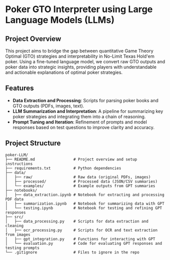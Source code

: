 # Poker GTO Interpreter using Large Language Models (LLMs)

## Project Overview
This project aims to bridge the gap between quantitative Game Theory Optimal (GTO) strategies and interpretability in No-Limit Texas Hold'em poker. Using a fine-tuned language model, we convert raw GTO outputs and poker data into strategic insights, providing players with understandable and actionable explanations of optimal poker strategies.

## Features
- **Data Extraction and Processing**: Scripts for parsing poker books and GTO outputs (PDFs, images, text).
- **LLM Summarization and Interpretation**: A pipeline for summarizing key poker strategies and integrating them into a chain of reasoning.
- **Prompt Tuning and Iteration**: Refinement of prompts and model responses based on test questions to improve clarity and accuracy.
  
## Project Structure
```plaintext
poker-LLM/
├── README.md                 # Project overview and setup instructions
├── requirements.txt          # Python dependencies
├── data/
│   ├── raw/                  # Raw data (original PDFs, images)
│   ├── processed/            # Processed data (JSON/CSV summaries)
│   └── examples/             # Example outputs from GPT summaries
├── notebooks/
│   ├── data_extraction.ipynb # Notebook for extracting and processing PDF data
│   ├── summarization.ipynb   # Notebook for summarizing data with GPT
│   └── testing.ipynb         # Notebook for testing and refining GPT responses
├── src/
│   ├── data_processing.py    # Scripts for data extraction and cleaning
│   ├── ocr_processing.py     # Scripts for OCR and text extraction from images
│   ├── gpt_integration.py    # Functions for interacting with GPT
│   └── evaluation.py         # Code for evaluating GPT responses and testing prompts
└── .gitignore                # Files to ignore in the repo
